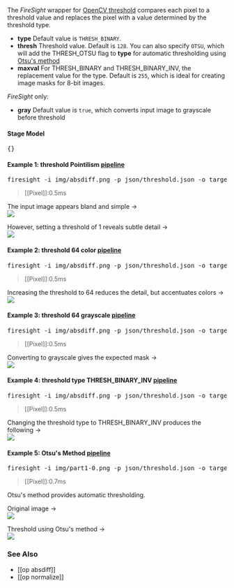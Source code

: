 The _FireSight_ wrapper for [OpenCV threshold](http://docs.opencv.org/modules/imgproc/doc/miscellaneous_transformations.html?highlight=threshold#threshold)  compares each pixel to a threshold value and replaces the pixel with a value determined by the threshold type.

* **type** Default value is `THRESH_BINARY`.
* **thresh** Threshold value. Default is `128`. You can also specify `OTSU`, which will add the THRESH_OTSU flag to **type** for automatic thresholding using [Otsu's method](http://en.wikipedia.org/wiki/Otsu's_method)
* **maxval** For THRESH_BINARY and THRESH_BINARY_INV, the replacement value for the type. Default is `255`, which is ideal for creating image masks for 8-bit images.

_FireSight_ only:
* **gray** Default value is `true`, which converts input image to grayscale before threshold

#### Stage Model
<pre>{}</pre>

#### Example 1: threshold Pointilism [pipeline](https://github.com/firepick1/FireSight/blob/master/json/threshold.json)
<pre>firesight -i img/absdiff.png -p json/threshold.json -o target/threshold1-color.png -Dthresh=1 -Dgray=false</pre>
> [[Pixel]]:0.5ms

The input image appears bland and simple &rarr; <br>
<img src="https://github.com/firepick1/FireSight/blob/master/img/absdiff.png?raw=true">

However, setting a threshold of 1 reveals subtle detail &rarr; <br>
<img src="https://github.com/firepick1/FireSight/blob/master/img/threshold1-color.png?raw=true">

#### Example 2: threshold 64 color [pipeline](https://github.com/firepick1/FireSight/blob/master/json/threshold.json)
<pre>firesight -i img/absdiff.png -p json/threshold.json -o target/threshold64-color.png -Dthresh=64 -Dgray=false</pre>
> [[Pixel]]:0.5ms

Increasing the threshold to 64 reduces the detail, but accentuates colors &rarr; <br>
<img src="https://github.com/firepick1/FireSight/blob/master/img/threshold64-color.png?raw=true">

#### Example 3: threshold 64 grayscale [pipeline](https://github.com/firepick1/FireSight/blob/master/json/threshold.json)
<pre>firesight -i img/absdiff.png -p json/threshold.json -o target/threshold64.png -Dthresh=64</pre>
> [[Pixel]]:0.5ms

Converting to grayscale gives the expected mask &rarr; <br>
<img src="https://github.com/firepick1/FireSight/blob/master/img/threshold64.png?raw=true">

#### Example 4: threshold type THRESH_BINARY_INV [pipeline](https://github.com/firepick1/FireSight/blob/master/json/threshold.json)
<pre>firesight -i img/absdiff.png -p json/threshold.json -o target/threshold64-inv.png -Dthresh=64 -Dtype=THRESH_BINARY_INV</pre>
> [[Pixel]]:0.5ms

Changing the threshold type to THRESH_BINARY_INV produces the following &rarr; <br>
<img src="https://github.com/firepick1/FireSight/blob/master/img/threshold64-inv.png?raw=true">

#### Example 5: Otsu's Method [pipeline](https://github.com/firepick1/FireSight/blob/master/json/threshold.json)
<pre>firesight -i img/part1-0.png -p json/threshold.json -o target/part1-0-otsu.png -Dthresh=OTSU</pre>
> [[Pixel]]:0.7ms

Otsu's method provides automatic thresholding.

Original image &rarr; <br>
<img src="https://github.com/firepick1/FireSight/blob/master/img/part1-0.png?raw=true">

Threshold using Otsu's method &rarr; <br>
<img src="https://github.com/firepick1/FireSight/blob/master/img/part1-0-otsu.png?raw=true">

### See Also
* [[op absdiff]]
* [[op normalize]]
